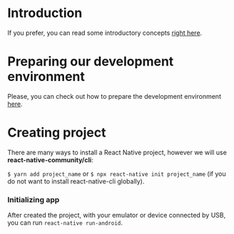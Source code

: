 # Introduction

If you prefer, you can read some introductory concepts [right here](./1562003727785.pdf).

# Preparing our development environment

Please, you can check out how to prepare the development environment [here](https://docs.rocketseat.dev/).

# Creating project

There are many ways to install a React Native project, however we will use **react-native-community/cli**:

`$ yarn add project_name` or `$ npx react-native init project_name` (if you do not want to install react-native-cli globally).

### Initializing app

After created the project, with your emulator or device connected by USB, you can run `react-native run-android`.
